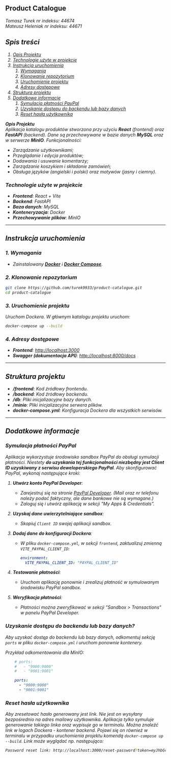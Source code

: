 ## **Product Catalogue**
<i>Tomasz Turek nr indeksu: 44674\
Mateusz Heleniak nr indeksu: 44671<i>

## **Spis treści**
1. [Opis Projektu](#opis-projektu)
2. [Technologie użyte w projekcie](#technologie-użyte-w-projekcie)
3. [Instrukcja uruchomienia](#instrukcja-uruchomienia)
   1. [Wymagania](#1-wymagania)
   2. [Klonowanie repozytorium](#2-klonowanie-repozytorium)
   3. [Uruchomienie projektu](#3-uruchomienie-projektu)
   4. [Adresy dostępowe](#4-adresy-dostępowe)
4. [Struktura projektu](#struktura-projektu)
5. [Dodatkowe informacje](#dodatkowe-informacje)
   1. [Symulacja płatności PayPal](#symulacja-płatności-paypal)
   2. [Uzyskanie dostępu do backendu lub bazy danych](#uzyskanie-dostępu-do-backendu-lub-bazy-danych)
   2. [Reset hasła użytkownika](#reset-hasła-użytkownika)

**Opis Projektu**  
Aplikacja katalogu produktów stworzona przy użyciu **React** (frontend) oraz **FastAPI** (backend). Dane są przechowywane w bazie danych **MySQL** oraz w serwerze **MinIO**. Funkcjonalności:
- Zarządzanie użytkownikami;
- Przeglądanie i edycja produktów;
- Dodawania i usuwanie komentarzy;
- Zarządzanie koszykiem i składanie zamówień;
- Obsługa języków (angielski i polski) oraz motywów (jasny i ciemny).


### **Technologie użyte w projekcie**
- **Frontend**: React + Vite
- **Backend**: FastAPI
- **Baza danych**: MySQL
- **Konteneryzacja**: Docker
- **Przechowywanie plików**: MinIO

---

## **Instrukcja uruchomienia**

### **1. Wymagania**
   - Zainstalowany [**Docker**](https://www.docker.com) i [**Docker Compose**](https://docs.docker.com/compose/install/).

### **2. Klonowanie repozytorium**
   ```bash
   git clone https://github.com/turek9933/product-catalogue.git
   cd product-catalogue
   ```

### **3. Uruchomienie projektu**
   Uruchom Dockera. W głównym katalogu projektu uruchom:
   ```bash
   docker-compose up --build
   ```

### **4. Adresy dostępowe**
   - **Frontend**: [http://localhost:3000](http://localhost:3000)
   - **Swagger (dokumentacja API)**: [http://localhost:8000/docs](http://localhost:8000/docs)

---

## **Struktura projektu**

- **/frontend**: Kod źródłowy frontendu.
- **/backend**: Kod źródłowy backendu.
- **/db**: Pliki inicjalizacyjne bazy danych.
- **/minio**: Pliki inicjalizacyjne serwera plików.
- **docker-compose.yml**: Konfiguracja Dockera dla wszystkich serwisów.

---

## **Dodatkowe informacje**

### **Symulacja płatności PayPal**
Aplikacja wykorzystuje środowisko sandbox PayPal do obsługi symulacji płatności. Niestety **do uzyskania tej funkcjonalności niezbędny jest Client ID uzyskiwany z serwisu deweloperskiego PayPal**. Aby skonfigurować PayPal, wykonaj następujące kroki:

1. **Utwórz konto PayPal Developer**:
   - Zarejestruj się na stronie [PayPal Developer](https://developer.paypal.com/). (Mail oraz nr telefonu należy podać faktyczny, ale dane bankowe nie są wymagane.)
   - Zaloguj się i utwórz aplikację w sekcji "My Apps & Credentials".

2. **Uzyskaj dane uwierzytelniające sandbox**:
   - Skopiuj `Client ID` swojej aplikacji sandbox.

3. **Dodaj dane do konfiguracji Dockera**:
   - W pliku `docker-compose.yml`, w sekcji `frontend`, zaktualizuj zmienną `VITE_PAYPAL_CLIENT_ID`:
     ```yaml
     environment:
       VITE_PAYPAL_CLIENT_ID: "PAYPAL_CLIENT_ID"
     ```

4. **Testowanie płatności**:
   - Uruchom aplikację ponownie i zrealizuj płatność w symulowanym środowisku PayPal sandbox.

5. **Weryfikacja płatności**:
   - Płatności można zweryfikować w sekcji "Sandbox > Transactions" w panelu PayPal Developer.


### **Uzyskanie dostępu do backendu lub bazy danych?**
Aby uzyskać dostęp do backendu lub bazy danych, odkomentuj sekcję `ports` w pliku `docker-compose.yml` i uruchom ponownie kontenery.

Przykład odkomentowania dla MinIO:
```yaml
    # ports:
    #   - "9000:9000"
    #   - "9001:9001"
```
```yaml
    ports:
      - "9000:9000"
      - "9001:9001"
```
### **Reset hasła użytkownika**
Aby zresetować hasło generowany jest link. Nie jest on wysyłany bezpośrednio na adres mailowy użytkownika. Aplikacja tylko symuluje generowanie takiego linka oraz wypisuje go w terminalu. Można znaleźć link w logach Dockera - kontener backend. Pojawi się on również w terminalu w przypadku uruchomienia projektu komendą ```docker-compose up --build```. Link może wyglądać np. następująco:
```bash
Password reset link: http://localhost:3000/reset-password?token=eyJhbGciOiJIUzI1NiIsInR5cCI6IkpXVCJ9.eyJzdWIiOiI0IiwiZXhwIjoxNzM2OTUwNjk5fQ.4lZsUgfv4UuOgPVeHP2w2WK78KtimYT7_NSq0JeG7iU
   ```
